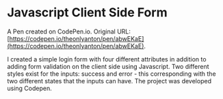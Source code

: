 # Javascript Client Side Form

A Pen created on CodePen.io. Original URL: [https://codepen.io/theonlyanton/pen/abwEKaE](https://codepen.io/theonlyanton/pen/abwEKaE).

I created a simple login form with four different attributes in addition to adding form validation on the client side using Javascript. Two different styles exist for the inputs: success and error - this corresponding with the two different states that the inputs can have. The project was developed using Codepen.



